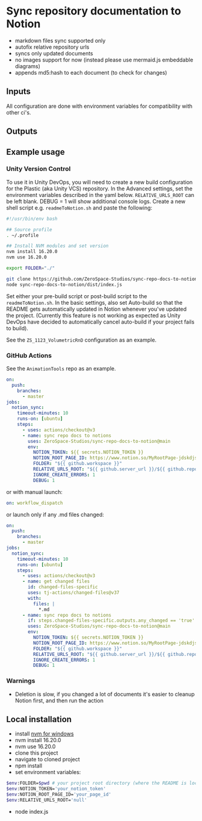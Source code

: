 # Sync repository documentation to Notion

- markdown files sync supported only
- autofix relative repository urls
- syncs only updated documents
- no images support for now (instead please use mermaid.js embeddable diagrams)
- appends md5:hash to each document (to check for changes)

## Inputs

All configuration are done with environment variables for compatibility with other ci's.

## Outputs

## Example usage

### Unity Version Control

To use it in Unity DevOps, you will need to create a new build configuration for the Plastic (aka Unity VCS) repository. In the Advanced settings, set the environment variables described in the yaml below. `RELATIVE_URLS_ROOT` can be left blank. DEBUG = 1 will show additional console logs. Create a new shell script e.g. `readmeToNotion.sh` and paste the following:

```bash
#!/usr/bin/env bash

## Source profile
. ~/.profile

## Install NVM modules and set version
nvm install 16.20.0
nvm use 16.20.0

export FOLDER="./"

git clone https://github.com/ZeroSpace-Studios/sync-repo-docs-to-notion.git
node sync-repo-docs-to-notion/dist/index.js
```

Set either your pre-build script or post-build script to the `readmeToNotion.sh`. In the basic settings, also set Auto-build so that the README gets automatically updated in Notion whenever you've updated the project. (Currently this feature is not working as expected as Unity DevOps have decided to automatically cancel auto-build if your project fails to build).

See the `ZS_1123_VolumetricRnD` configuration as an example.

### GitHub Actions

See the `AnimationTools` repo as an example.

```yaml
on:
  push:
    branches:
      - master
jobs:
  notion_sync:
    timeout-minutes: 10
    runs-on: [ubuntu]
    steps:
      - uses: actions/checkout@v3
      - name: sync repo docs to notions
        uses: ZeroSpace-Studios/sync-repo-docs-to-notion@main
        env:
          NOTION_TOKEN: ${{ secrets.NOTION_TOKEN }}
          NOTION_ROOT_PAGE_ID: https://www.notion.so/MyRootPage-jdskdjs8yd83dheeee
          FOLDER: "${{ github.workspace }}"
          RELATIVE_URLS_ROOT: "${{ github.server_url }}/${{ github.repository }}"
          IGNORE_CREATE_ERRORS: 1
          DEBUG: 1
```

or with manual launch:

```yaml
on: workflow_dispatch
```

or launch only if any .md files changed:

```yaml
on:
  push:
    branches:
      - master
jobs:
  notion_sync:
    timeout-minutes: 10
    runs-on: [ubuntu]
    steps:
      - uses: actions/checkout@v3
      - name: get changed files
        id: changed-files-specific
        uses: tj-actions/changed-files@v37
        with:
          files: |
            *.md
      - name: sync repo docs to notions
        if: steps.changed-files-specific.outputs.any_changed == 'true'
        uses: ZeroSpace-Studios/sync-repo-docs-to-notion@main
        env:
          NOTION_TOKEN: ${{ secrets.NOTION_TOKEN }}
          NOTION_ROOT_PAGE_ID: https://www.notion.so/MyRootPage-jdskdjs8yd83dheeee
          FOLDER: "${{ github.workspace }}"
          RELATIVE_URLS_ROOT: "${{ github.server_url }}/${{ github.repository }}"
          IGNORE_CREATE_ERRORS: 1
          DEBUG: 1
```

### Warnings
- Deletion is slow, if you changed a lot of documents it's easier to cleanup Notion first, and then run the action


## Local installation

- install [nvm for windows](https://github.com/coreybutler/nvm-windows)
- nvm install 16.20.0
- nvm use 16.20.0
- clone this project
- navigate to cloned project
- npm install
- set environment variables:
```bash
$env:FOLDER=$pwd # your project root directory (where the README is located)
$env:NOTION_TOKEN='your_notion_token'
$env:NOTION_ROOT_PAGE_ID='your_page_id'
$env:RELATIVE_URLS_ROOT='null'
```
- node index.js
